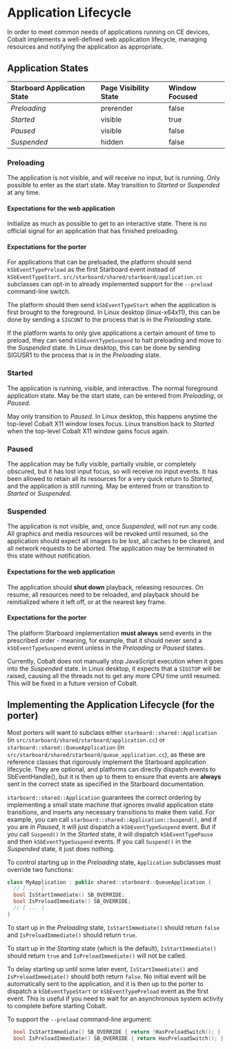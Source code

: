# Application Lifecycle

In order to meet common needs of applications running on CE devices, Cobalt
implements a well-defined web application lifecycle, managing resources and
notifying the application as appropriate.

## Application States

Starboard Application State | Page Visibility State | Window Focused
:-------------------------- | :-------------------- | :-------------
*Preloading*                | prerender             | false
*Started*                   | visible               | true
*Paused*                    | visible               | false
*Suspended*                 | hidden                | false

### Preloading

The application is not visible, and will receive no input, but is running. Only
possible to enter as the start state. May transition to *Started* or *Suspended*
at any time.

#### Expectations for the web application

Initialize as much as possible to get to an interactive state. There is no
official signal for an application that has finished preloading.

#### Expectations for the porter

For applications that can be preloaded, the platform should send
`kSbEventTypePreload` as the first Starboard event instead of
`kSbEventTypeStart`. `src/starboard/shared/starboard/application.cc` subclasses
can opt-in to already implemented support for the `--preload` command-line
switch.

The platform should then send `kSbEventTypeStart` when the application is first
brought to the foreground. In Linux desktop (linux-x64x11), this can be done by
sending a `SIGCONT` to the process that is in the *Preloading* state.

If the platform wants to only give applications a certain amount of time to
preload, they can send `kSbEventTypeSuspend` to halt preloading and move to the
*Suspended* state. In Linux desktop, this can be done by sending SIGUSR1 to the
process that is in the *Preloading* state.

### Started

The application is running, visible, and interactive. The normal foreground
application state. May be the start state, can be entered from *Preloading*, or
*Paused*.

May only transition to *Paused*. In Linux desktop, this happens anytime the
top-level Cobalt X11 window loses focus. Linux transition back to *Started* when
the top-level Cobalt X11 window gains focus again.

### Paused

The application may be fully visible, partially visible, or completely obscured,
but it has lost input focus, so will receive no input events. It has been
allowed to retain all its resources for a very quick return to *Started*, and
the application is still running. May be entered from or transition to *Started*
or *Suspended*.

### Suspended

The application is not visible, and, once *Suspended*, will not run any
code. All graphics and media resources will be revoked until resumed, so the
application should expect all images to be lost, all caches to be cleared, and
all network requests to be aborted. The application may be terminated in this
state without notification.

#### Expectations for the web application

The application should **shut down** playback, releasing resources. On resume,
all resources need to be reloaded, and playback should be reinitialized where it
left off, or at the nearest key frame.

#### Expectations for the porter

The platform Starboard implementation **must always** send events in the
prescribed order - meaning, for example, that it should never send a
`kSbEventTypeSuspend` event unless in the *Preloading* or *Paused* states.

Currently, Cobalt does not manually stop JavaScript execution when it goes into
the *Suspended* state. In Linux desktop, it expects that a `SIGSTOP` will be
raised, causing all the threads not to get any more CPU time until resumed. This
will be fixed in a future version of Cobalt.

## Implementing the Application Lifecycle (for the porter)

Most porters will want to subclass either `starboard::shared::Application` (in
`src/starboard/shared/starboard/application.cc`) or
`starboard::shared::QueueApplication` (in
`src/starboard/shared/starboard/queue_application.cc`), as these are reference
classes that rigorously implement the Starboard application lifecycle. They are
optional, and platforms can directly dispatch events to SbEventHandle(), but it
is then up to them to ensure that events are **always** sent in the correct
state as specified in the Starboard documentation.

`starboard::shared::Application` guarantees the correct ordering by implementing
a small state machine that ignores invalid application state transitions, and
inserts any necessary transitions to make them valid. For example, you can call
`starboard::shared::Application::Suspend()`, and if you are in *Paused*, it will
just dispatch a `kSbEventTypeSuspend` event. But if you call `Suspend()` in the
*Started* state, it will dispatch `kSbEventTypePause` and then
`kSbEventTypeSuspend` events. If you call `Suspend()` in the *Suspended* state,
it just does nothing.

To control starting up in the *Preloading* state, `Application` subclasses must
override two functions:

``` c++
class MyApplication : public shared::starboard::QueueApplication {
  // [ ... ]
  bool IsStartImmediate() SB_OVERRIDE;
  bool IsPreloadImmediate() SB_OVERRIDE;
  // [ ... ]
}
```

To start up in the *Preloading* state, `IsStartImmediate()` should return
`false` and `IsPreloadImmediate()` should return `true`.

To start up in the *Starting* state (which is the default), `IsStartImmediate()`
should return `true` and `IsPreloadImmediate()` will not be called.

To delay starting up until some later event, `IsStartImmediate()` and
`IsPreloadImmediate()` should both return `false`. No initial event will be
automatically sent to the application, and it is then up to the porter to
dispatch a `kSbEventTypeStart` or `kSbEventTypePreload` event as the first
event. This is useful if you need to wait for an asynchronous system activity to
complete before starting Cobalt.

To support the `--preload` command-line argument:

``` c++
  bool IsStartImmediate() SB_OVERRIDE { return !HasPreloadSwitch(); }
  bool IsPreloadImmediate() SB_OVERRIDE { return HasPreloadSwitch(); }
```
